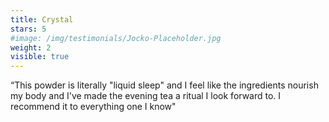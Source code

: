 ```yaml
---
title: Crystal
stars: 5
#image: /img/testimonials/Jocko-Placeholder.jpg
weight: 2
visible: true
---
```


“This powder is literally "liquid sleep" and I feel like the ingredients nourish my body and I've made the evening tea a ritual I look forward to. I recommend it to everything one I know"
